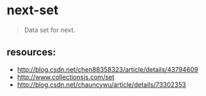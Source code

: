 # next-set
> Data set for next.


## resources:
+ http://blog.csdn.net/chen88358323/article/details/43794609
+ http://www.collectionsjs.com/set
+ http://blog.csdn.net/chauncywu/article/details/73302353
